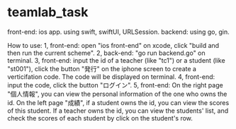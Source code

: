 # teamlab_task
front-end: ios app. using swift, swiftUI, URLSession.
backend: using go, gin.

How to use:
1, front-end: open "ios front-end" on xcode, click "build and then run the current scheme".
2, back-end: "go run backend.go" on terminal.
3, front-end: input the id of a teacher (like "tc1") or a student (like "st001"), click the button "発行" on the iphone screen to create a verticifation code. The code will be displayed on terminal.
4, front-end: input the code, click the button "ログイン".
5, front-end: On the right page "個人情報", you can view the personal information of the one who owns the id. On the left page "成績", if a student owns the id, you can view the scores of this student. If a teacher owns the id, you can view the students' list, and check the scores of each student by click on the student's row.
